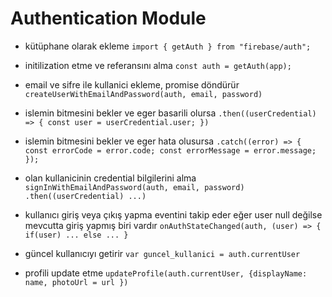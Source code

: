 # Authentication Module

- kütüphane olarak ekleme         `import { getAuth } from "firebase/auth";` 

- initilization etme ve referansını alma    `const auth = getAuth(app);`

- email ve sifre ile kullanici ekleme, promise döndürür `createUserWithEmailAndPassword(auth, email, password)`

- islemin bitmesini bekler ve eger basarili olursa `.then((userCredential) => { const user = userCredential.user; })`

- islemin bitmesini bekler ve eger hata olusursa `.catch((error) => { const errorCode = error.code; const errorMessage = error.message; });`

- olan kullanicinin credential bilgilerini alma `signInWithEmailAndPassword(auth, email, password) .then((userCredential) ...)`

- kullanıcı giriş veya çıkış yapma eventini takip eder eğer user null değilse mevcutta giriş yapmış biri vardır `onAuthStateChanged(auth, (user) => { if(user) ... else ... }`

- güncel kullanıcıyı getirir `var guncel_kullanici = auth.currentUser`

- profili update etme `updateProfile(auth.currentUser, {displayName: name, photoUrl = url })`
